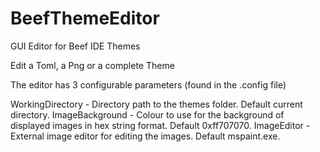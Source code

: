 # BeefThemeEditor

 GUI Editor for Beef IDE Themes

Edit a Toml, a Png or a complete Theme

The editor has 3 configurable parameters (found in the .config file)

 WorkingDirectory - Directory path to the themes folder. Default current directory.
 ImageBackground - Colour to use for the background of displayed images in hex string format. Default 0xff707070.
 ImageEditor - External image editor for editing the images. Default mspaint.exe.
 
 
